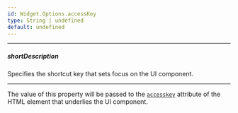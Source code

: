 ```yaml
---
id: Widget.Options.accessKey
type: String | undefined
default: undefined
---
```

---
##### shortDescription
Specifies the shortcut key that sets focus on the UI component.

---
The value of this property will be passed to the <a href="http://www.w3schools.com/tags/att_global_accesskey.asp" target="_blank">`accesskey`</a> attribute of the HTML element that underlies the UI component.